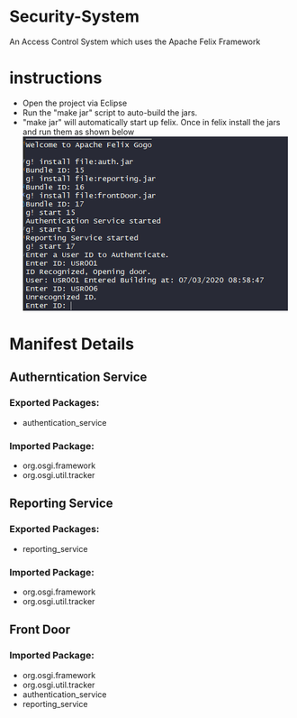 # Security-System
An Access Control System which uses the Apache Felix Framework


# instructions

* Open the project via Eclipse 
* Run the "make jar" script to auto-build the jars.
* "make jar" will automatically start up felix. Once in felix install the jars and run them as shown below
![Instructions](https://github.com/dsjiffry/Security-System/raw/master/instructions.PNG)



# Manifest Details
  ## Autherntication Service
  ### Exported Packages:
  * authentication_service
  ### Imported Package:
  * org.osgi.framework
  * org.osgi.util.tracker
       
  ## Reporting Service
  ### Exported Packages:
  * reporting_service
  ### Imported Package:
  * org.osgi.framework
  * org.osgi.util.tracker
        
  ## Front Door
  ### Imported Package:
  * org.osgi.framework
  * org.osgi.util.tracker
  * authentication_service
  * reporting_service 
